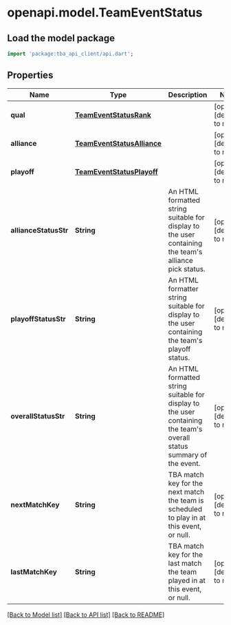 # openapi.model.TeamEventStatus

## Load the model package

```dart
import 'package:tba_api_client/api.dart';
```

## Properties

| Name                  | Type                                                      | Description                                                                                                              | Notes                       |
| --------------------- | --------------------------------------------------------- | ------------------------------------------------------------------------------------------------------------------------ | --------------------------- |
| **qual**              | [**TeamEventStatusRank**](TeamEventStatusRank.md)         |                                                                                                                          | [optional][default to null] |
| **alliance**          | [**TeamEventStatusAlliance**](TeamEventStatusAlliance.md) |                                                                                                                          | [optional][default to null] |
| **playoff**           | [**TeamEventStatusPlayoff**](TeamEventStatusPlayoff.md)   |                                                                                                                          | [optional][default to null] |
| **allianceStatusStr** | **String**                                                | An HTML formatted string suitable for display to the user containing the team&#39;s alliance pick status.                | [optional][default to null] |
| **playoffStatusStr**  | **String**                                                | An HTML formatter string suitable for display to the user containing the team&#39;s playoff status.                      | [optional][default to null] |
| **overallStatusStr**  | **String**                                                | An HTML formatted string suitable for display to the user containing the team&#39;s overall status summary of the event. | [optional][default to null] |
| **nextMatchKey**      | **String**                                                | TBA match key for the next match the team is scheduled to play in at this event, or null.                                | [optional][default to null] |
| **lastMatchKey**      | **String**                                                | TBA match key for the last match the team played in at this event, or null.                                              | [optional][default to null] |

[[Back to Model list]](../README.md#documentation-for-models) [[Back to API list]](../README.md#documentation-for-api-endpoints) [[Back to README]](../README.md)
